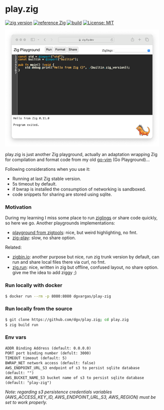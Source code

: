 # play.zig
[![zig version](https://img.shields.io/badge/0.13.0-orange?style=flat&logo=zig&label=Zig&color=%23eba742)](https://ziglang.org/download/)
[![reference Zig](https://img.shields.io/badge/deps%20-6-orange?color=%23eba742)](https://github.com/dgv/play.zig/blob/main/build.zig.zon)
[![build](https://github.com/dgv/play.zig/actions/workflows/build.yml/badge.svg)](https://github.com/dgv/play.zig/actions/workflows/build.yml)
[![License: MIT](https://img.shields.io/badge/license-MIT-yellow.svg)](https://opensource.org/licenses/MIT)

![play.zig](https://github.com/dgv/play.zig/blob/main/screenshot.png)

play.zig is just another Zig playground, actually an adaptation wrapping Zig for compilation and format code from my old [go-vim](https://github.com/dgv/go-vim) (Go Playground)...

Following considerations when you use it:

- Running at last Zig stable version.
- 5s timeout by default.
- if bwrap is installed the consumption of networking is sandboxed.
- code snippets for sharing are stored using sqlite.

### Motivation

During my learning I miss some place to run [ziglings](https://codeberg.org/ziglings/exercises/) or share code quickly, so here we go. Another playgrounds implementations:

- [playground from zigtools](https://github.com/zigtools/playground): nice, but weird highlighting, no fmt.
- [zig-play](https://github.com/gsquire/zig-play): slow, no share option.

Related:

- [zigbin.io](https://zigbin.io/): another purpose but nice, run zig trunk version by default, can run and share local files there via curl, no fmt.
- [zig.run](https://github.com/jlauman/zig.run): nice, written in zig but offline, confused layout, no share option. give me the idea to add ziggy ;)

### Run locally with docker

```bash
$ docker run --rm -p 8080:8080 dgvargas/play-zig
```

### Run locally from the source
```bash
$ git clone https://github.com/dgv/play.zig; cd play.zig
$ zig build run
```

### Env vars

```
ADDR Binding Address (default: 0.0.0.0)
PORT port binding number (defult: 3000)
TIMEOUT timeout (default: 5)
BWRAP_NET network access (default: false)
AWS_ENDPOINT_URL_S3 endpoint of s3 to persist sqlite database (default: "")
AWS_BUCKET_NAME_S3 bucket name of s3 to persist sqlite database (default: "play-zig")
```
_Note: regarding s3 persistence credentials variables (AWS_ACCESS_KEY_ID, AWS_ENDPOINT_URL_S3, AWS_REGION) must be set to work properly._
